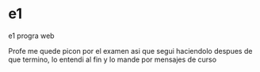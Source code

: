 # e1
e1 progra web

Profe me quede picon por el examen asi que segui haciendolo despues de que termino, lo entendi al fin y lo mande por mensajes de curso
